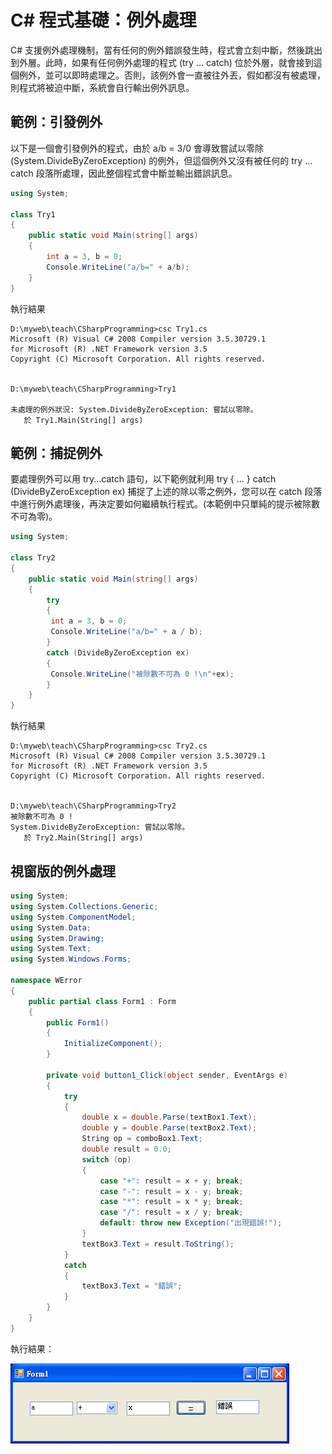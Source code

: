 # C# 程式基礎：例外處理

C# 支援例外處理機制，當有任何的例外錯誤發生時，程式會立刻中斷，然後跳出到外層。此時，如果有任何例外處理的程式 (try ... catch) 位於外層，就會接到這個例外，並可以即時處理之。否則，該例外會一直被往外丟，假如都沒有被處理，則程式將被迫中斷，系統會自行輸出例外訊息。

## 範例：引發例外

以下是一個會引發例外的程式，由於 a/b = 3/0 會導致嘗試以零除 (System.DivideByZeroException) 的例外，但這個例外又沒有被任何的 try ... catch 段落所處理，因此整個程式會中斷並輸出錯誤訊息。

```CS
using System;

class Try1
{
    public static void Main(string[] args)
    {
    	int a = 3, b = 0;
    	Console.WriteLine("a/b=" + a/b);
    }
}
```

執行結果

```
D:\myweb\teach\CSharpProgramming>csc Try1.cs
Microsoft (R) Visual C# 2008 Compiler version 3.5.30729.1
for Microsoft (R) .NET Framework version 3.5
Copyright (C) Microsoft Corporation. All rights reserved.


D:\myweb\teach\CSharpProgramming>Try1

未處理的例外狀況: System.DivideByZeroException: 嘗試以零除。
   於 Try1.Main(String[] args)
```

## 範例：捕捉例外


要處理例外可以用 try...catch 語句，以下範例就利用 try { ... } catch  (DivideByZeroException ex) 捕捉了上述的除以零之例外，您可以在 catch 段落中進行例外處理後，再決定要如何繼續執行程式。(本範例中只單純的提示被除數不可為零)。

```CS
using System;

class Try2
{
    public static void Main(string[] args)
    {
    	try
    	{
    	 int a = 3, b = 0;
    	 Console.WriteLine("a/b=" + a / b);
    	}
    	catch (DivideByZeroException ex)
    	{
    	 Console.WriteLine("被除數不可為 0 !\n"+ex);
    	}
    }
}
```

執行結果

```
D:\myweb\teach\CSharpProgramming>csc Try2.cs
Microsoft (R) Visual C# 2008 Compiler version 3.5.30729.1
for Microsoft (R) .NET Framework version 3.5
Copyright (C) Microsoft Corporation. All rights reserved.


D:\myweb\teach\CSharpProgramming>Try2
被除數不可為 0 !
System.DivideByZeroException: 嘗試以零除。
   於 Try2.Main(String[] args)
```

## 視窗版的例外處理

```CS
using System;
using System.Collections.Generic;
using System.ComponentModel;
using System.Data;
using System.Drawing;
using System.Text;
using System.Windows.Forms;

namespace WError
{
    public partial class Form1 : Form
    {
        public Form1()
        {
            InitializeComponent();
        }

        private void button1_Click(object sender, EventArgs e)
        {
            try
            {
                double x = double.Parse(textBox1.Text);
                double y = double.Parse(textBox2.Text);
                String op = comboBox1.Text;
                double result = 0.0;
                switch (op)
                {
                    case "+": result = x + y; break;
                    case "-": result = x - y; break;
                    case "*": result = x * y; break;
                    case "/": result = x / y; break;
                    default: throw new Exception("出現錯誤!");
                }
                textBox3.Text = result.ToString();
            }
            catch
            {
                textBox3.Text = "錯誤";
            }
        }
    }
}
```

執行結果：

![圖、視窗版的例外處理](../img/WinErrorRun.png)
